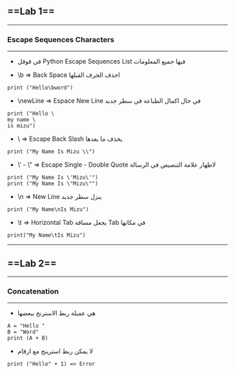 ## ==Lab 1==
---
### **Escape Sequences Characters**
---
- في قوقل  Python Escape Sequences List فيها جميع المعلومات 

- \b => Back Space
	احذف الحرف القبلها
```
print ("Hello\bword")
```
- \newLine => Espace New Line
	في حال اكمال الطباعة في سطر جديد 
```
print ("Hello \
my name \
is mizu")
```
- \ => Escape Back Slash
	يحذف ما بعدها 
```
print ("My Name Is Mizu \\")
```
- \\' - \\" => Escape Single - Double Quote
	لاظهار علامة التنصيص في الرسالة
```
print ("My Name Is \'Mizu\'")
print ("My Name Is \"Mizu\"")
```
- \n => New Line
	ينزل سطر جديد
```
print ("My Name\nIs Mizu")
```
- \t => Horizontal Tab
	يجعل مسافة Tab في مكانها
```
print("My Name\tIs Mizu")
```
---
## ==Lab 2==
---
### **Concatenation**
---
- هي عميلة ربط الاسترنج ببعضها
```
A = "Hello "
B = "Word"
print (A + B)
```
- لا يمكن ربط استرينج مع ارقام
```
print ("Hello" + 1) => Error
```